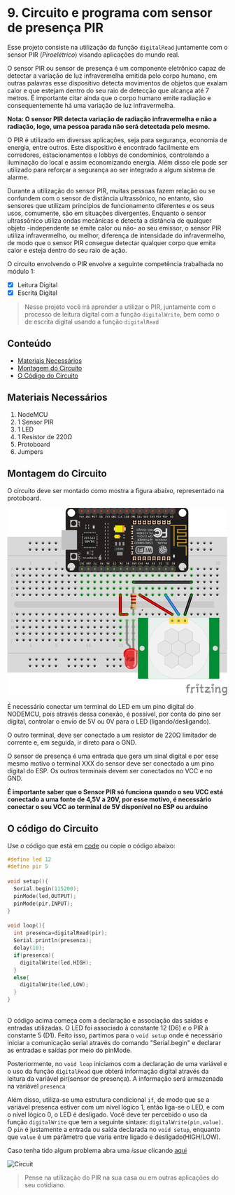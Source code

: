 # 9. Circuito e programa com sensor de presença PIR

Esse projeto consiste na utilização da função ```digitalRead```  juntamente com o sensor PIR (_*Piroelétrico*_) visando aplicações do mundo real.

O sensor PIR ou sensor de presença  é um componente eletrônico capaz de detectar a variação de luz infravermelha emitida pelo corpo humano, em outras palavras esse dispositivo detecta movimentos de objetos que exalam calor e que estejam dentro do seu raio de detecção que alcança até 7 metros. É importante citar ainda que o corpo humano emite radiação e consequentemente há uma variação de luz infravermelha.

**Nota: O sensor PIR detecta variação de radiação infravermelha e não a radiação, logo, uma pessoa parada não será detectada pelo mesmo.**

O PIR é utilizado em diversas aplicações, seja para segurança, economia de energia, entre outros. Este dispositivo é encontrado facilmente em corredores, estacionamentos e lobbys de condomínios, controlando a iluminação do local e assim economizando energia. Além disso ele pode ser utilizado para reforçar a segurança ao ser integrado a algum sistema de alarme.

Durante a utilização do sensor PIR, muitas pessoas fazem relação ou se confundem com o sensor de distância ultrassônico, no entanto, são sensores que utilizam princípios de funcionamento diferentes e os seus usos, comumente, são em situações divergentes. Enquanto o sensor ultrassônico utiliza ondas mecânicas e detecta a distância de qualquer objeto -independente se emite calor ou não- ao seu emissor, o sensor PIR utiliza infravermelho, ou melhor, diferença de intensidade do infravermelho, de modo que o sensor PIR consegue detectar qualquer corpo que emita calor e esteja dentro do seu raio de ação. 

O circuito envolvendo o PIR envolve a seguinte competência trabalhada no módulo 1:

- [x] Leitura Digital
- [x] Escrita Digital

> Nesse projeto você irá aprender a utilizar o PIR, juntamente com o processo de leitura digital com a função  ```digitalWrite```, bem como o de escrita digital usando a função  ```digitalRead```
## Conteúdo
- [Materiais Necessários](#materiais-necessários)
- [Montagem do Circuito](#montagem-do-circuito)
- [O Código do Circuito](#o-c&oacute;digo-do-circuito)

## Materiais Necessários
1. NodeMCU
2. 1 Sensor PIR
3. 1 LED
4. 1 Resistor de 220Ω
5. Protoboard
6. Jumpers

## Montagem do Circuito
O circuito deve ser montado como mostra a figura abaixo, representado na protoboard.

![Protoboard](https://raw.githubusercontent.com/PETEletricaUFBA/IoT/master/9/assets/protoboard.png)


É necessário conectar um terminal do LED em um pino digital do NODEMCU, pois através dessa conexão, é possível, por conta do pino ser digital, controlar o envio de 5V ou 0V para o LED (ligando/desligando).



O outro terminal, deve ser conectado a um resistor de 220Ω limitador de corrente e, em seguida, ir direto para o GND.

O sensor de presença é uma entrada que gera um sinal digital e por esse mesmo motivo o terminal XXX do sensor deve ser conectado a um pino digital do ESP. Os outros terminais devem ser conectados no VCC e no GND.

**É importante saber que o Sensor PIR só funciona quando o seu VCC está conectado a uma fonte de 4,5V a 20V, por esse motivo, é necessário conectar o seu VCC ao terminal de 5V disponível no ESP ou arduíno**

## O código do Circuito

Use o código que está em [code](code/code.ino) ou copie o código abaixo:
 
```C++
#define led 12
#define pir 5

void setup(){
  Serial.begin(115200);
  pinMode(led,OUTPUT);
  pinMode(pir,INPUT);
}

void loop(){
  int presenca=digitalRead(pir); 
  Serial.println(presenca);
  delay(10);
  if(presenca){
    digitalWrite(led,HIGH);
  }
  else{
    digitalWrite(led,LOW);
  }
}
  
```
O código acima começa com a declaração e associação das saídas e entradas utilizadas. O LED foi associado à constante 12 (D6) e o PIR à constante 5 (D1). Feito isso, partimos para o ```void setup``` onde é necessário iniciar a comunicação serial através do comando "Serial.begin" e declarar as entradas e saídas por meio do pinMode.

Posteriormente, no ```void loop``` iniciamos com a declaração de uma variável e o uso da função ```digitalRead```  que obterá informação digital através da leitura da variável pir(sensor de presença). A informação será armazenada na variável ```presenca```  

Além disso, utiliza-se uma estrutura condicional ```if```, de modo que se a variável presenca estiver com um nível lógico 1, então liga-se o LED, e com o nível lógico 0, o LED é desligado. Você deve ter percebido o uso da função ```digitalWrite``` que tem a seguinte sintaxe: ```digitalWrite(pin,value)```. O ```pin``` é justamente a entrada ou saída declarada no ```void setup```, enquanto que ```value``` é um parâmetro que varia entre ligado e desligado(HIGH/LOW).


Caso tenha tido algum problema abra uma _issue_ clicando [aqui](https://github.com/PETEletricaUFBA/IoT/issues/new)

![Circuit](assets/circuit.gif)

> Pense na utilização do PIR na sua casa ou em outras aplicações do seu cotidiano. 
